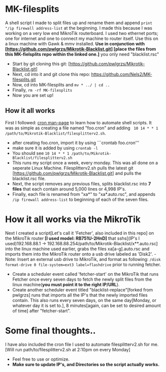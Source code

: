 # MK-filesplits
A shell script I made to split files up and rename them and append ```print "/ip firewall address-list``` at the beginning. I made this because I was working on a very low end MikroTik routerboard. I used two ethernet ports; one for internet and one to connect my machine to router itself.
Use this on a linux machine with Gawk & mmv installed. **Use in conjunction with [https://github.com/pwlgrzs/Mikrotik-Blacklist.git] [place the files from this MK-fielsplits repo within the linked one.]** you only need "blacklist.rsc" 
- Start by git cloning this git: [https://github.com/pwlgrzs/Mikrotik-Blacklist.git] 
- Next, cd into it and git clone this repo: https://github.com/Nels2/MK-filesplits.git
- Now, cd into MK-filesplits and ```mv * ../ | cd ..```
- Finally, ```rm -rf MK-filesplits```
- Now you are set up!
## How it all works 
First I followed: [cron man-page](http://www.scrounge.org/linux/cron.html) to learn how to automate shell scripts. It was as simple as creating a file named "foo.cron" and adding ``` 10 14 * * 1 /path/to/Mikrotik-Blacklist/filesplitterv2.sh```. 
- after creating foo.cron, import it by using ```crontab foo.cron'''
- make sure it is added by using ```crontab -l```
- You should see `10 14 * * 1 /path/to/Mikrotik-Blacklist/filesplitterv2.sh`
- This runs my script once a week, every monday. This was all done on a seperate Linux Machine.
Filesplitterv2.sh pulls the latest git [https://github.com/pwlgrzs/Mikrotik-Blacklist.git] and pulls the blacklist.rsc file.
- Next, the script removes any previous files, splits blacklist.rsc into **7 files** that each contain around 5,000 lines or 4,998 IP's. 
- Finally, each file is renamed from "xa*" to "xa*.auto.rsc", and appends ```/ip firewall address-list``` to beginning of each of the seven files.
# How it all works via the MikroTik
Next I created a script[Let's call it 'Fetcher', also included in this repo] on the MikroTik router **[I used model: __RB751U-2HnD__]** that sshs[(IP's I used)192.168.88.1 -> 192.168.88.254/path/to/Mikrotik-Blacklist/x**.auto.rsc] into the linux machine used earlier, grabs the files xa[a-g].auto.rsc and imports them into the MikroTik router onto a usb drive labeled as 'Disk2'. 
-Note: Insert an external usb drive to MikroTik, and format as following: ```/disk format-drive 0 file-system=ext3 label=flashdrive``` prior to running fetcher.
- Create a scheduler event called 'fetcher-start' on the MikroTik that runs Fetcher once every seven days to fetch the newly split files from the linux machine(__you must point it to the right IP/URL__).
- Create another scheduler event titled "blacklist-replace"[forked from pwlgrzs] runs that imports all the IP's that the newly imported files contain. This also runs every seven days, on the same day[Monday, or whatever day it is set to.], 8 minutes[again, can be set to desired amount of time] after "fetcher-start".
# Some final thoughts..
I have also included the cron file I used to automate filesplitterv2.sh for me.[Will run path/to/filesplitterv2.sh at 2:10pm on every Monday]
- Feel free to use or optimize.
- **Make sure to update IP's, and Directories so the script actually works.**
